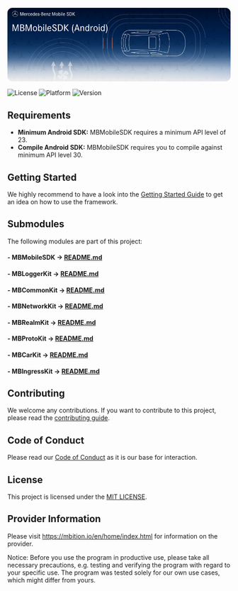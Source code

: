 <!-- SPDX-License-Identifier: MIT -->

![MBMobileSDK](logo.jpg "Banner")


![License](https://img.shields.io/badge/License-MIT-green)
![Platform](https://img.shields.io/badge/Platforms-Android-blue)
![Version](https://img.shields.io/badge/Azure%20Artifacts-3.0.0-orange)

## Requirements
* __Minimum Android SDK:__ MBMobileSDK requires a minimum API level of 23.
* __Compile Android SDK:__ MBMobileSDK requires you to compile against minimum API level 30.

## Getting Started
We highly recommend to have a look into the [Getting Started Guide](docs/getting_started.md) to get an idea on how to use the framework.

## Submodules
The following modules are part of this project: 
#### - MBMobileSDK -> [README.md](mbmobilesdk/README.md)
#### - MBLoggerKit -> [README.md](mbloggerkit/README.md)
#### - MBCommonKit -> [README.md](mbcommonkit/README.md)
#### - MBNetworkKit -> [README.md](mbnetworkkit/README.md)
#### - MBRealmKit -> [README.md](mbrealmkit/README.md)
#### - MBProtoKit -> [README.md](mbprotokit/README.md)
#### - MBCarKit -> [README.md](mbcarkit/README.md)
#### - MBIngressKit -> [README.md](mbingresskit/README.md)

## Contributing

We welcome any contributions.
If you want to contribute to this project, please read the [contributing guide](CONTRIBUTING.md).

## Code of Conduct

Please read our [Code of Conduct](https://github.com/Daimler/daimler-foss/blob/master/CODE_OF_CONDUCT.md) as it is our base for interaction.

## License

This project is licensed under the [MIT LICENSE](LICENSE).

## Provider Information

Please visit <https://mbition.io/en/home/index.html> for information on the provider.

Notice: Before you use the program in productive use, please take all
necessary precautions, e.g. testing and verifying the program with
regard to your specific use. The program was tested solely for our own
use cases, which might differ from yours.
